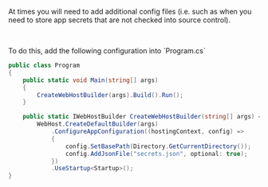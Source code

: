 <p>At times you will need to add additional config files (i.e. such as when you need to store app secrets that are not checked into source control).</p>
<br/>
<p>To do this, add the following configuration into `Program.cs`</p>

```c#
public class Program
{
    public static void Main(string[] args)
    {
        CreateWebHostBuilder(args).Build().Run();
    }

    public static IWebHostBuilder CreateWebHostBuilder(string[] args) =>
        WebHost.CreateDefaultBuilder(args)
            .ConfigureAppConfiguration((hostingContext, config) =>
            {
                config.SetBasePath(Directory.GetCurrentDirectory());
                config.AddJsonFile("secrets.json", optional: true);
            })
            .UseStartup<Startup>();
}
```

